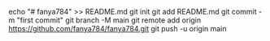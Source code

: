 echo "# fanya784" >> README.md
git init
git add README.md
git commit -m "first commit"
git branch -M main
git remote add origin https://github.com/fanya784/fanya784.git
git push -u origin main
